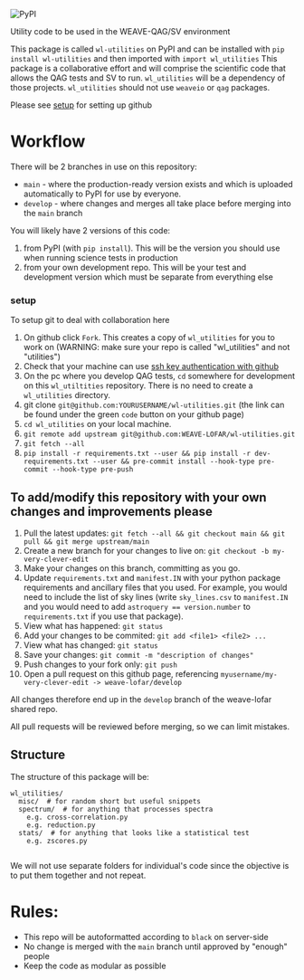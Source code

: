 ![PyPI](https://img.shields.io/pypi/v/wl-utilities)

Utility code to be used in the WEAVE-QAG/SV environment

This package is called `wl-utilities` on PyPI and can be installed with `pip install wl-utilities` and then imported with `import wl_utilities`
This package is a collaborative effort and will comprise the scientific code that allows the QAG tests and SV to run. `wl_utilities` will be a dependency of those projects. `wl_utilities` should not use `weaveio` or `qag` packages.

Please see [setup](#setup) for setting up github 

# Workflow

There will be 2 branches in use on this repository: 

* `main` - where the production-ready version exists and which is uploaded automatically to PyPI for use by everyone.
* `develop` - where changes and merges all take place before merging into the `main` branch

You will likely have 2 versions of this code:
1. from PyPI (with `pip install`). This will be the version you should use when running science tests in production
2. from your own development repo. This will be your test and development version which must be separate from everything else

### setup
To setup git to deal with collaboration here
1. On github click `Fork`. This creates a copy of `wl_utilities` for you to work on (WARNING: make sure your repo is called "wl_utilities" and not "utilities")
2. Check that your machine can use [ssh key authentication with github](https://docs.github.com/en/authentication/connecting-to-github-with-ssh/adding-a-new-ssh-key-to-your-github-account)
3. On the pc where you develop QAG tests, `cd` somewhere for development on this `wl_utiltities` repository. There is no need to create a `wl_utilities` directory.
4. git clone `git@github.com:YOURUSERNAME/wl-utilities.git` (the link can be found under the green `code` button on your github page)
5. `cd wl_utilities` on your local machine.
6. `git remote add upstream git@github.com:WEAVE-LOFAR/wl-utilities.git`
7. `git fetch --all`
8. `pip install -r requirements.txt --user && pip install -r dev-requirements.txt --user && pre-commit install --hook-type pre-commit --hook-type pre-push`


## To add/modify this repository with your own changes and improvements please

1. Pull the latest updates: `git fetch --all && git checkout main && git pull && git merge upstream/main`
2. Create a new branch for your changes to live on: `git checkout -b my-very-clever-edit`
3. Make your changes on this branch, committing as you go.
4. Update `requirements.txt` and `manifest.IN` with your python package requirements and ancillary files that you used. For example, you would need to include the list of sky lines (write `sky_lines.csv` to `manifest.IN` and you would need to add `astroquery == version.number` to `requirements.txt` if you use that package).
5. View what has happened: `git status`
6. Add your changes to be commited: `git add <file1> <file2> ...` 
7. View what has changed: `git status`
8. Save your changes: `git commit -m "description of changes"`
9. Push changes to your fork only: `git push`
10. Open a pull request on this github page, referencing `myusername/my-very-clever-edit -> weave-lofar/develop`


All changes therefore end up in the `develop` branch of the weave-lofar shared repo.

All pull requests will be reviewed before merging, so we can limit mistakes.

## Structure
The structure of this package will be:
```
wl_utilities/
  misc/  # for random short but useful snippets
  spectrum/  # for anything that processes spectra
    e.g. cross-correlation.py
    e.g. reduction.py
  stats/  # for anything that looks like a statistical test
    e.g. zscores.py
  
```
We will not use separate folders for individual's code since the objective is to put them together and not repeat.


# Rules:
* This repo will be autoformatted according to `black` on server-side
* No change is merged with the `main` branch until approved by "enough" people
* Keep the code as modular as possible 
